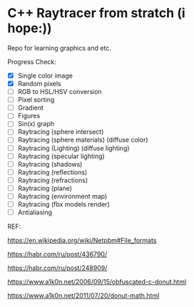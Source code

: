 # C++ Raytracer from stratch (i hope:))

Repo for learning graphics and etc.

Progress Check: 

- [x] Single color image 
- [x] Random pixels
- [ ] RGB to HSL/HSV conversion
- [ ] Pixel sorting
- [ ] Gradient
- [ ] Figures
- [ ] Sin(x) graph
- [ ] Raytracing (sphere intersect)
- [ ] Raytracing (sphere materials) (diffuse color)
- [ ] Raytracing (Lighting) (diffuse lighting)
- [ ] Raytracing (specular lighting)
- [ ] Raytracing (shadows)
- [ ] Raytracing (reflections)
- [ ] Raytracing (refractions)
- [ ] Raytracing (plane)
- [ ] Raytracing (environment map)
- [ ] Raytracing (fbx models render)
- [ ] Antialiasing

REF:

https://en.wikipedia.org/wiki/Netpbm#File_formats

https://habr.com/ru/post/436790/

https://habr.com/ru/post/248909/

https://www.a1k0n.net/2006/09/15/obfuscated-c-donut.html

https://www.a1k0n.net/2011/07/20/donut-math.html


